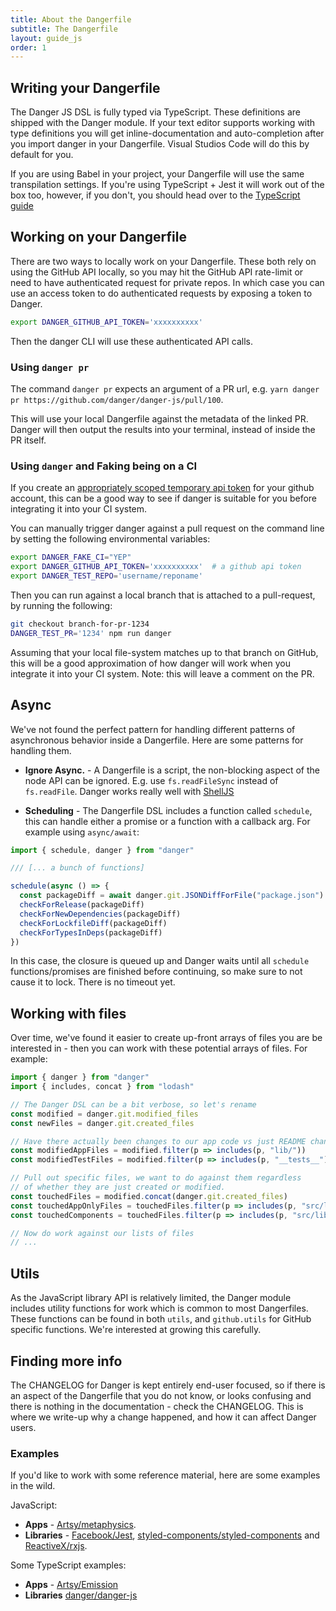 ```yaml
---
title: About the Dangerfile
subtitle: The Dangerfile
layout: guide_js
order: 1
---
```


## Writing your Dangerfile

The Danger JS DSL is fully typed via TypeScript. These definitions are shipped with the Danger module. If your text editor supports working with type definitions you will get inline-documentation and auto-completion after you import danger in your Dangerfile. Visual Studios Code will do this by default for you.

If you are using Babel in your project, your Dangerfile will use the same transpilation settings. If you're using TypeScript + Jest it will work out of the box too, however, if you don't, you should head over to the [TypeScript guide][ts_guide]

## Working on your Dangerfile

There are two ways to locally work on your Dangerfile.  These both rely on using the GitHub API locally, so you may hit the GitHub API rate-limit or need to have authenticated request for private repos. In which case you can use an access token to do authenticated requests by exposing a token to Danger.

```sh
export DANGER_GITHUB_API_TOKEN='xxxxxxxxxx'
```

Then the danger CLI will use these authenticated API calls.

### Using `danger pr`

The command `danger pr` expects an argument of a PR url, e.g. `yarn danger pr https://github.com/danger/danger-js/pull/100`.

This will use your local Dangerfile against the metadata of the linked PR. Danger will then output the results into your terminal, instead of inside the PR itself.

### Using `danger` and Faking being on a CI

If you create an [appropriately scoped temporary api token](http://danger.systems/guides/getting_started.html#setting-up-an-access-token) for your github account, this can be a good way to see if danger is suitable for you before integrating it into your CI system.

You can manually trigger danger against a pull request on the command line by setting the following environmental variables:

```bash
export DANGER_FAKE_CI="YEP"
export DANGER_GITHUB_API_TOKEN='xxxxxxxxxx'  # a github api token
export DANGER_TEST_REPO='username/reponame'
```

Then you can run against a local branch that is attached to a pull-request, by running the following:

```bash
git checkout branch-for-pr-1234
DANGER_TEST_PR='1234' npm run danger
```

Assuming that your local file-system matches up to that branch on GitHub, this will be a good approximation of how danger will work when you integrate it into your CI system. Note: this will leave a comment on the PR.

## Async

We've not found the perfect pattern for handling different patterns of asynchronous behavior inside a Dangerfile. Here are some patterns for handling them.

-   **Ignore Async.** - A Dangerfile is a script, the non-blocking aspect of the node API can be ignored. E.g. use `fs.readFileSync` instead of `fs.readFile`. Danger works really well with [ShellJS][]

-   **Scheduling** - The Dangerfile DSL includes a function called `schedule`, this can handle either a promise or a function with a callback arg. For example using `async/await`:

```js
import { schedule, danger } from "danger"

/// [... a bunch of functions]

schedule(async () => {
  const packageDiff = await danger.git.JSONDiffForFile("package.json")
  checkForRelease(packageDiff)
  checkForNewDependencies(packageDiff)
  checkForLockfileDiff(packageDiff)
  checkForTypesInDeps(packageDiff)
})
```

In this case, the closure is queued up and Danger waits until all `schedule` functions/promises are finished before continuing, so make sure to not cause it to lock. There is no timeout yet.

## Working with files

Over time, we've found it easier to create up-front arrays of files you are be interested in - then you can work with these potential arrays of files. For example:

```js
import { danger } from "danger"
import { includes, concat } from "lodash"

// The Danger DSL can be a bit verbose, so let's rename
const modified = danger.git.modified_files
const newFiles = danger.git.created_files

// Have there actually been changes to our app code vs just README changes
const modifiedAppFiles = modified.filter(p => includes(p, "lib/"))
const modifiedTestFiles = modified.filter(p => includes(p, "__tests__"))

// Pull out specific files, we want to do against them regardless
// of whether they are just created or modified.
const touchedFiles = modified.concat(danger.git.created_files)
const touchedAppOnlyFiles = touchedFiles.filter(p => includes(p, "src/lib/") && !includes(p, "__tests__"))
const touchedComponents = touchedFiles.filter(p => includes(p, "src/lib/components") && !includes(p, "__tests__"))

// Now do work against our lists of files
// ...
```

## Utils

As the JavaScript library API is relatively limited, the Danger module includes utility functions for work which is common to most Dangerfiles. These functions can be found in both `utils`, and `github.utils` for GitHub specific functions. We're interested at growing this carefully.

## Finding more info

The CHANGELOG for Danger is kept entirely end-user focused, so if there is an aspect of the Dangerfile that you do not know, or looks confusing and there is nothing in the documentation - check the CHANGELOG. This is where we write-up why a change happened, and how it can affect Danger users.

### Examples

If you'd like to work with some reference material, here are some examples in the wild. 

JavaScript:

-   **Apps** - [Artsy/metaphysics][meta].
-   **Libraries** - [Facebook/Jest][fbj], [styled-components/styled-components][sc] and [ReactiveX/rxjs][rxjs].

Some TypeScript examples:

-   **Apps** - [Artsy/Emission][emiss]
-   **Libraries** [danger/danger-js][danger-js]

[emiss]: https://github.com/artsy/emission/blob/master/dangerfile.ts

[danger-js]: https://github.com/danger/danger-js/blob/master/dangerfile.ts

[meta]: https://github.com/artsy/metaphysics/blob/master/dangerfile.js

[fbj]: https://github.com/facebook/jest/blob/master/dangerfile.js

[sc]: https://github.com/styled-components/styled-components/blob/master/dangerfile.js

[rxjs]: https://github.com/ReactiveX/rxjs/blob/master/dangerfile.js

[setup]: http://danger.systems/guides/getting_started.html#creating-a-bot-account-for-danger-to-use

[jest]: https://github.com/facebook/jest

[shelljs]: http://github.com/shelljs/shelljs

[ts_guide]: /js/tutorials/typescript.html
